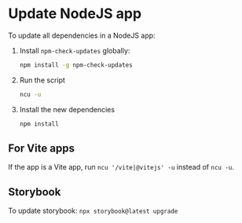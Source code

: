 # Update NodeJS app

To update all dependencies in a NodeJS app:

1.  Install `npm-check-updates` globally:

    ```bash
    npm install -g npm-check-updates
    ```

2.  Run the script

    ```bash
    ncu -u
    ```

3.  Install the new dependencies

    ```bash
    npm install
    ```

## For Vite apps

If the app is a Vite app, run `ncu '/vite|@vitejs' -u` instead of `ncu -u`.

## Storybook

To update storybook: `npx storybook@latest upgrade`
